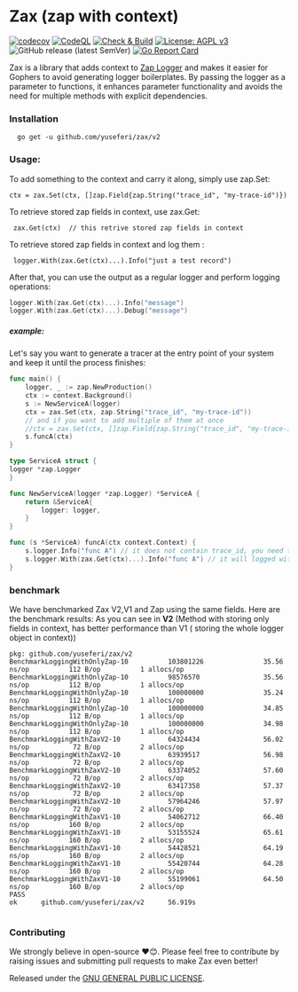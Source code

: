 # Zax (zap with context)
[![codecov](https://codecov.io/github/yuseferi/zax/branch/codecov-integration/graph/badge.svg?token=64IHXT3ROF)](https://codecov.io/github/yuseferi/zax)
[![CodeQL](https://github.com/yuseferi/zax/actions/workflows/github-code-scanning/codeql/badge.svg)](https://github.com/yuseferi/zax/actions/workflows/github-code-scanning/codeql)
[![Check & Build](https://github.com/yuseferi/zax/actions/workflows/ci.yml/badge.svg)](https://github.com/yuseferi/zax/actions/workflows/ci.yml)
[![License: AGPL v3](https://img.shields.io/badge/License-AGPL_v3-blue.svg)](https://www.gnu.org/licenses/agpl-3.0)
![GitHub release (latest SemVer)](https://img.shields.io/github/v/release/yuseferi/zax)
[![Go Report Card](https://goreportcard.com/badge/github.com/yuseferi/zax)](https://goreportcard.com/report/github.com/yuseferi/zax)

Zax is a library that adds context to [Zap Logger](https://github.com/uber-go/zap) and makes it easier for Gophers to avoid generating logger boilerplates. By passing the logger as a parameter to functions, it enhances parameter functionality and avoids the need for multiple methods with explicit dependencies.

### Installation

```shell
  go get -u github.com/yuseferi/zax/v2
```

### Usage:
To add something to the context and carry it along, simply use zap.Set:

    ctx = zax.Set(ctx, []zap.Field{zap.String("trace_id", "my-trace-id")})

To retrieve stored zap fields in context, use zax.Get:

     zax.Get(ctx)  // this retrive stored zap fields in context 

To retrieve stored zap fields in context and log them :

     logger.With(zax.Get(ctx)...).Info("just a test record")


After that, you can use the output as a regular logger and perform logging operations:

```Go
logger.With(zax.Get(ctx)...).Info("message")
logger.With(zax.Get(ctx)...).Debug("message")
```



##### example:
Let's say you want to generate a tracer at the entry point of your system and keep it until the process finishes:

```Go
func main() {
    logger, _ := zap.NewProduction()
    ctx := context.Background()
    s := NewServiceA(logger)
    ctx = zax.Set(ctx, zap.String("trace_id", "my-trace-id"))  
    // and if you want to add multiple of them at once
    //ctx = zax.Set(ctx, []zap.Field{zap.String("trace_id", "my-trace-id"),zap.String("span_id", "my-span-id")})
    s.funcA(ctx)
}

type ServiceA struct {
logger *zap.Logger
}

func NewServiceA(logger *zap.Logger) *ServiceA {
    return &ServiceA{
        logger: logger,
    }
}

func (s *ServiceA) funcA(ctx context.Context) {
    s.logger.Info("func A") // it does not contain trace_id, you need to add it manually
	s.logger.With(zax.Get(ctx)...).Info("func A") // it will logged with "trace_id" = "my-trace-id"
}

```
### benchmark
We have benchmarked Zax V2,V1 and Zap using the same fields. Here are the benchmark results:
As you can see in **V2** (Method with storing only fields in context, has better performance than V1 ( storing the whole logger object in context))
```
pkg: github.com/yuseferi/zax/v2
BenchmarkLoggingWithOnlyZap-10          103801226               35.56 ns/op          112 B/op          1 allocs/op
BenchmarkLoggingWithOnlyZap-10          98576570                35.56 ns/op          112 B/op          1 allocs/op
BenchmarkLoggingWithOnlyZap-10          100000000               35.24 ns/op          112 B/op          1 allocs/op
BenchmarkLoggingWithOnlyZap-10          100000000               34.85 ns/op          112 B/op          1 allocs/op
BenchmarkLoggingWithOnlyZap-10          100000000               34.98 ns/op          112 B/op          1 allocs/op
BenchmarkLoggingWithZaxV2-10            64324434                56.02 ns/op           72 B/op          2 allocs/op
BenchmarkLoggingWithZaxV2-10            63939517                56.98 ns/op           72 B/op          2 allocs/op
BenchmarkLoggingWithZaxV2-10            63374052                57.60 ns/op           72 B/op          2 allocs/op
BenchmarkLoggingWithZaxV2-10            63417358                57.37 ns/op           72 B/op          2 allocs/op
BenchmarkLoggingWithZaxV2-10            57964246                57.97 ns/op           72 B/op          2 allocs/op
BenchmarkLoggingWithZaxV1-10            54062712                66.40 ns/op          160 B/op          2 allocs/op
BenchmarkLoggingWithZaxV1-10            53155524                65.61 ns/op          160 B/op          2 allocs/op
BenchmarkLoggingWithZaxV1-10            54428521                64.19 ns/op          160 B/op          2 allocs/op
BenchmarkLoggingWithZaxV1-10            55420744                64.28 ns/op          160 B/op          2 allocs/op
BenchmarkLoggingWithZaxV1-10            55199061                64.50 ns/op          160 B/op          2 allocs/op
PASS
ok      github.com/yuseferi/zax/v2      56.919s


```

### Contributing
We strongly believe in open-source ❤️😊. Please feel free to contribute by raising issues and submitting pull requests to make Zax even better!


Released under the [GNU GENERAL PUBLIC LICENSE](LICENSE).




